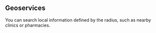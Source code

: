 ## Geoservices

You can search local information defined by the radius, such as nearby clinics or pharmacies.